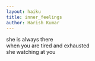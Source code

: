 ```yaml
---
layout: haiku
title: inner_feelings
author: Harish Kumar
---
```


she is always there<br>
when you are tired and exhausted<br>
she watching at you<br>